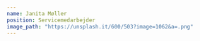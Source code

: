 ```yaml
---
name: Janita Møller
position: Servicemedarbejder
image_path: "https://unsplash.it/600/503?image=1062&a=.png"
---
```


